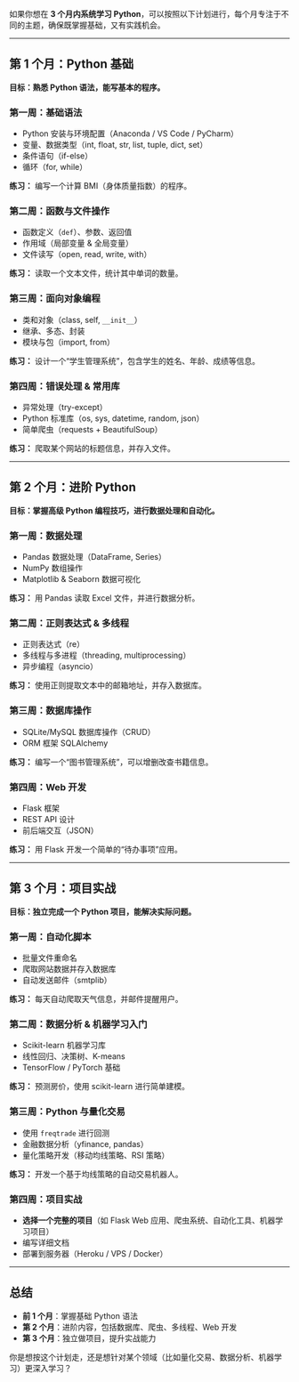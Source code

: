 如果你想在 **3 个月内系统学习 Python**，可以按照以下计划进行，每个月专注于不同的主题，确保既掌握基础，又有实践机会。  

---

## **第 1 个月：Python 基础**
**目标：熟悉 Python 语法，能写基本的程序。**  
### **第一周：基础语法**
- Python 安装与环境配置（Anaconda / VS Code / PyCharm）
- 变量、数据类型（int, float, str, list, tuple, dict, set）
- 条件语句（if-else）
- 循环（for, while）

**练习：** 编写一个计算 BMI（身体质量指数）的程序。

### **第二周：函数与文件操作**
- 函数定义（`def`）、参数、返回值
- 作用域（局部变量 & 全局变量）
- 文件读写（open, read, write, with）

**练习：** 读取一个文本文件，统计其中单词的数量。

### **第三周：面向对象编程**
- 类和对象（class, self, `__init__`）
- 继承、多态、封装
- 模块与包（import, from）

**练习：** 设计一个“学生管理系统”，包含学生的姓名、年龄、成绩等信息。

### **第四周：错误处理 & 常用库**
- 异常处理（try-except）
- Python 标准库（os, sys, datetime, random, json）
- 简单爬虫（requests + BeautifulSoup）

**练习：** 爬取某个网站的标题信息，并存入文件。

---

## **第 2 个月：进阶 Python**
**目标：掌握高级 Python 编程技巧，进行数据处理和自动化。**  
### **第一周：数据处理**
- Pandas 数据处理（DataFrame, Series）
- NumPy 数组操作
- Matplotlib & Seaborn 数据可视化

**练习：** 用 Pandas 读取 Excel 文件，并进行数据分析。

### **第二周：正则表达式 & 多线程**
- 正则表达式（re）
- 多线程与多进程（threading, multiprocessing）
- 异步编程（asyncio）

**练习：** 使用正则提取文本中的邮箱地址，并存入数据库。

### **第三周：数据库操作**
- SQLite/MySQL 数据库操作（CRUD）
- ORM 框架 SQLAlchemy

**练习：** 编写一个“图书管理系统”，可以增删改查书籍信息。

### **第四周：Web 开发**
- Flask 框架
- REST API 设计
- 前后端交互（JSON）

**练习：** 用 Flask 开发一个简单的“待办事项”应用。

---

## **第 3 个月：项目实战**
**目标：独立完成一个 Python 项目，能解决实际问题。**  
### **第一周：自动化脚本**
- 批量文件重命名
- 爬取网站数据并存入数据库
- 自动发送邮件（smtplib）

**练习：** 每天自动爬取天气信息，并邮件提醒用户。

### **第二周：数据分析 & 机器学习入门**
- Scikit-learn 机器学习库
- 线性回归、决策树、K-means
- TensorFlow / PyTorch 基础

**练习：** 预测房价，使用 scikit-learn 进行简单建模。

### **第三周：Python 与量化交易**
- 使用 `freqtrade` 进行回测
- 金融数据分析（yfinance, pandas）
- 量化策略开发（移动均线策略、RSI 策略）

**练习：** 开发一个基于均线策略的自动交易机器人。

### **第四周：项目实战**
- **选择一个完整的项目**（如 Flask Web 应用、爬虫系统、自动化工具、机器学习项目）
- 编写详细文档
- 部署到服务器（Heroku / VPS / Docker）

---

## **总结**
- **前 1 个月**：掌握基础 Python 语法  
- **第 2 个月**：进阶内容，包括数据库、爬虫、多线程、Web 开发  
- **第 3 个月**：独立做项目，提升实战能力  

你是想按这个计划走，还是想针对某个领域（比如量化交易、数据分析、机器学习）更深入学习？

